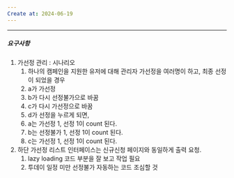 ```yaml
---
Create at: 2024-06-19
---
```

---

##### 요구사항
1. 가선정 관리 : 시나리오
	1. 하나의 캠페인을 지원한 유저에 대해 관리자 가선정을 여러명이 하고, 
	   최종 선정이 되었을 경우
	2. a가 가선정
	3. b가 다시 선정불가으로 바꿈
	4. c가 다시 가선정으로 바꿈
	5. d가 선정을 누르게 되면,
	6. a는 가선정 1, 선정 1이 count 된다.
	7. b는 선정불가 1, 선정 1이 count 된다.
	8. c는 가선정 1, 선정 1이 count 된다.
3. 하단 가선정 리스트 인터페이스는 신규신청 페이지와 동일하게 출력 요청.
	1. lazy loading 코드 부분을 잘 보고 작업 필요
	2. 투데이 일정 미만 선정불가 자동하는 코드 조심할 것